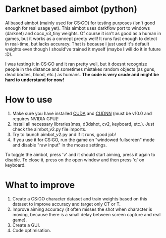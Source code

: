 # Darknet based aimbot (python)
AI based aimbot (mainly used for CS:GO) for testing purposes (isn't good enough for real usage yet). This aimbot uses darkflow port to windows (darknet) and coco_v3_tiny weights. Of course it isn't as good as a human in games, but it works as a concept preety well! It runs fast enough to detect in real-time, but lacks accuracy. That is because i just used it's default weights even though I should've trained it myself (maybe I will do it in future :D). 

I was testing it in CS:GO and it ran pretty well, but it doesnt recognize people in the distance and sometimes mistakes random objects (as guns, dead bodies, blood, etc.) as humans. **The code is very crude and might be hard to understand for now!**
# How to use
1. Make sure you have installed [CUDA](https://developer.nvidia.com/cuda-10.0-download-archive) and [CUDNN](https://developer.nvidia.com/rdp/cudnn-archive) (must be v10.0 and requires NVIDIA GPU)!
2. Install all necessary libraries(mss, d3dshot, cv2, keyboard, etc.). Just check the aimbot_v2.py file imports.
3. Try to launch aimbot_v2.py and if it runs, good job!
4. If you use it for CS:GO, run the game on "windowed fullscreen" mode and disable "raw input" in the mouse settings. 

To toggle the aimbot, press 'v' and it should start aiming, press it again to disable. To close it, press on the open window and then press 'q' on keyboard.

# What to improve
1. Create a CS:GO character dataset and train weights based on this dataset to improve accuracy and target only CT or T.
2. Improve aiming accuracy (it often misses the shot when character is moving, because there is a small delay between screen capture and real game).
3. Create a GUI.
4. Code optimisation.
